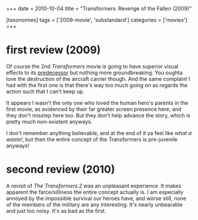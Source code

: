 +++
date = 2010-10-04
title = "Transformers: Revenge of the Fallen (2009)"

[taxonomies]
tags = ['2009-movie', 'substandard']
categories = ['movies']
+++

first review (2009)
===================

Of course the 2nd *Transformers* movie is going to have superior visual
effects to its [predecessor] but nothing more groundbreaking. You oughta
love the destruction of the aircraft carrier though. And the same
complaint I had with the first one is that there\'s way too much going
on as regards the action such that I can\'t keep up.

It appears I wasn\'t the only one who loved the human hero\'s parents in
the first movie, as evidenced by their far greater screen presence here,
and they don\'t misstep here too. But they don\'t help advance the
story, which is pretty much non-existent anyways.

I don\'t remember anything believable, and at the end of it ya feel like
*what a waste!*, but then the entire concept of the Transformers is
pre-juvenile anyways!

second review (2010)
====================

A revisit of *The Transformers 2* was an unpleasant experience. It makes
apparent the farce/silliness the entire concept actually is. I am
especially annoyed by the impossible survival our heroes have, and worse
still, none of the members of the military are any interesting. It\'s
nearly unbearable and just too noisy. It\'s as bad as the first.

  [predecessor]: http://tshepang.net/transformers-2007
